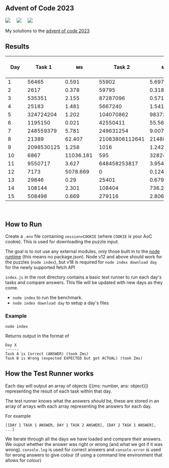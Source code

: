 ## Advent of Code 2023

![](https://img.shields.io/badge/Language-JS-778528?style=for-the-badge) &nbsp; &nbsp; ![](https://img.shields.io/badge/📅%20Day%20-15-118499?style=for-the-badge) &nbsp; &nbsp;  ![](https://img.shields.io/badge/⭐%20Stars%20-29-b5792a?style=for-the-badge)

My solutions to the [advent of code 2023](https://adventofcode.com/2023/)

## Results

Day | Task 1 | ᴍs | Task 2 | ᴍs | Total Execution Time (ᴍs)
-|-|-|-|-|-
1&nbsp;&nbsp;&nbsp;&nbsp;&nbsp;&nbsp;&nbsp;|56465&nbsp;&nbsp;&nbsp;&nbsp;&nbsp;|0.591&nbsp;&nbsp;&nbsp;&nbsp;&nbsp;|55902&nbsp;&nbsp;&nbsp;&nbsp;&nbsp;|5.697&nbsp;&nbsp;&nbsp;&nbsp;&nbsp;|6.288&nbsp;&nbsp;&nbsp;&nbsp;&nbsp;
2&nbsp;&nbsp;&nbsp;&nbsp;&nbsp;&nbsp;&nbsp;|2617&nbsp;&nbsp;&nbsp;&nbsp;&nbsp;&nbsp;|0.378&nbsp;&nbsp;&nbsp;&nbsp;&nbsp;|59795&nbsp;&nbsp;&nbsp;&nbsp;&nbsp;|0.318&nbsp;&nbsp;&nbsp;&nbsp;&nbsp;|0.696&nbsp;&nbsp;&nbsp;&nbsp;&nbsp;
3&nbsp;&nbsp;&nbsp;&nbsp;&nbsp;&nbsp;&nbsp;|535351&nbsp;&nbsp;&nbsp;&nbsp;|2.155&nbsp;&nbsp;&nbsp;&nbsp;&nbsp;|87287096&nbsp;&nbsp;|0.571&nbsp;&nbsp;&nbsp;&nbsp;&nbsp;|2.726&nbsp;&nbsp;&nbsp;&nbsp;&nbsp;
4&nbsp;&nbsp;&nbsp;&nbsp;&nbsp;&nbsp;&nbsp;|25183&nbsp;&nbsp;&nbsp;&nbsp;&nbsp;|1.481&nbsp;&nbsp;&nbsp;&nbsp;&nbsp;|5667240&nbsp;&nbsp;&nbsp;|1.541&nbsp;&nbsp;&nbsp;&nbsp;&nbsp;|3.022&nbsp;&nbsp;&nbsp;&nbsp;&nbsp;
5&nbsp;&nbsp;&nbsp;&nbsp;&nbsp;&nbsp;&nbsp;|324724204&nbsp;|1.202&nbsp;&nbsp;&nbsp;&nbsp;&nbsp;|104070862&nbsp;|98373.341&nbsp;|98381.379&nbsp;
6&nbsp;&nbsp;&nbsp;&nbsp;&nbsp;&nbsp;&nbsp;|1195150&nbsp;&nbsp;&nbsp;|0.021&nbsp;&nbsp;&nbsp;&nbsp;&nbsp;|42550411&nbsp;&nbsp;|55.568&nbsp;&nbsp;&nbsp;&nbsp;|55.589&nbsp;&nbsp;&nbsp;&nbsp;
7&nbsp;&nbsp;&nbsp;&nbsp;&nbsp;&nbsp;&nbsp;|248559379&nbsp;|5.781&nbsp;&nbsp;&nbsp;&nbsp;&nbsp;|249631254&nbsp;|9.007&nbsp;&nbsp;&nbsp;&nbsp;&nbsp;|14.788&nbsp;&nbsp;&nbsp;&nbsp;
8&nbsp;&nbsp;&nbsp;&nbsp;&nbsp;&nbsp;&nbsp;|21389&nbsp;&nbsp;&nbsp;&nbsp;&nbsp;|62.407&nbsp;&nbsp;&nbsp;&nbsp;|21083806112641|214889.68&nbsp;|214953.071
9&nbsp;&nbsp;&nbsp;&nbsp;&nbsp;&nbsp;&nbsp;|2098530125|1.258&nbsp;&nbsp;&nbsp;&nbsp;&nbsp;|1016&nbsp;&nbsp;&nbsp;&nbsp;&nbsp;&nbsp;|1.242&nbsp;&nbsp;&nbsp;&nbsp;&nbsp;|2.5&nbsp;&nbsp;&nbsp;&nbsp;&nbsp;&nbsp;&nbsp;
10&nbsp;&nbsp;&nbsp;&nbsp;&nbsp;&nbsp;|6867&nbsp;&nbsp;&nbsp;&nbsp;&nbsp;&nbsp;|11036.181&nbsp;|595&nbsp;&nbsp;&nbsp;&nbsp;&nbsp;&nbsp;&nbsp;|328243.348|339281.249
11&nbsp;&nbsp;&nbsp;&nbsp;&nbsp;&nbsp;|9550717&nbsp;&nbsp;&nbsp;|3.627&nbsp;&nbsp;&nbsp;&nbsp;&nbsp;|648458253817|3.954&nbsp;&nbsp;&nbsp;&nbsp;&nbsp;|7.581&nbsp;&nbsp;&nbsp;&nbsp;&nbsp;
12&nbsp;&nbsp;&nbsp;&nbsp;&nbsp;&nbsp;|7173&nbsp;&nbsp;&nbsp;&nbsp;&nbsp;&nbsp;|5078.669&nbsp;&nbsp;|0&nbsp;&nbsp;&nbsp;&nbsp;&nbsp;&nbsp;&nbsp;&nbsp;&nbsp;|0.124&nbsp;&nbsp;&nbsp;&nbsp;&nbsp;|5079.301&nbsp;&nbsp;
13&nbsp;&nbsp;&nbsp;&nbsp;&nbsp;&nbsp;|29846&nbsp;&nbsp;&nbsp;&nbsp;&nbsp;|0.29&nbsp;&nbsp;&nbsp;&nbsp;&nbsp;&nbsp;|25401&nbsp;&nbsp;&nbsp;&nbsp;&nbsp;|0.679&nbsp;&nbsp;&nbsp;&nbsp;&nbsp;|0.968&nbsp;&nbsp;&nbsp;&nbsp;&nbsp;
14&nbsp;&nbsp;&nbsp;&nbsp;&nbsp;&nbsp;|108144&nbsp;&nbsp;&nbsp;&nbsp;|2.301&nbsp;&nbsp;&nbsp;&nbsp;&nbsp;|108404&nbsp;&nbsp;&nbsp;&nbsp;|736.247&nbsp;&nbsp;&nbsp;|738.548&nbsp;&nbsp;&nbsp;
15&nbsp;&nbsp;&nbsp;&nbsp;&nbsp;&nbsp;|508498&nbsp;&nbsp;&nbsp;&nbsp;|0.669&nbsp;&nbsp;&nbsp;&nbsp;&nbsp;|279116&nbsp;&nbsp;&nbsp;&nbsp;|2.806&nbsp;&nbsp;&nbsp;&nbsp;&nbsp;|3.475&nbsp;&nbsp;&nbsp;&nbsp;&nbsp;

<br />

## How to Run

Create a `.env` file containing `session=COOKIE` (where `COOKIE` is your AoC cookie). This is used for downloading the puzzle input.

The goal is to not use any external modules, only those built in to the [node runtime](https://nodejs.org/en/) (this means no package.json). Node v12 and above should work for the puzzles (`node index`), but v18 is required for `node index download day` for the newly supported fetch API

`index.js` in the root directory contains a basic test runner to run each day's tasks and compare answers. This file will be updated with new days as they come.

* `node index` to run the benchmark.
* `node index download day` to setup a day's files

### Example

```
node index
```

Returns output in the format of

```
Day X
------
Task A is Correct (ANSWER) (took Zms)
Task B is Wrong (expected EXPECTED but got ACTUAL) (took Zms)
```

## How the Test Runner works

Each day will output an array of objects ([{ms: number, ans: object}]) representing the result of each task within that day.

The test runner knows what the answers *should* be, these are stored in an array of arrays with each array representing the answers for each day.

For example 

```
[[DAY 1 TASK 1 ANSWER, DAY 1 TASK 2 ANSWER], [DAY 2 TASK 1 ANSWER], ...]
```

We iterate through all the days we have loaded and compare their answers. We ouput whether the answer was right or wrong (and what we got if it was wrong). `console.log` is used for correct answers and `console.error` is used for wrong answers to give colour (if using a command line environment that allows for colour)